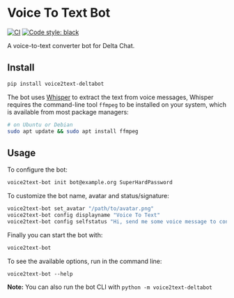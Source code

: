 # Voice To Text Bot

[![CI](https://github.com/adbenitez/voice2text_deltabot/actions/workflows/python-ci.yml/badge.svg)](https://github.com/adbenitez/voice2text_deltabot/actions/workflows/python-ci.yml)
[![Code style: black](https://img.shields.io/badge/code%20style-black-000000.svg)](https://github.com/psf/black)

A voice-to-text converter bot for Delta Chat.

## Install

```sh
pip install voice2text-deltabot
```

The bot uses [Whisper](https://github.com/openai/whisper) to extract the text from voice messages,
Whisper requires the command-line tool `ffmpeg` to be installed on your system, which is available
from most package managers:

```sh
# on Ubuntu or Debian
sudo apt update && sudo apt install ffmpeg
```

## Usage

To configure the bot:

```sh
voice2text-bot init bot@example.org SuperHardPassword
```

To customize the bot name, avatar and status/signature:

```sh
voice2text-bot set_avatar "/path/to/avatar.png"
voice2text-bot config displayname "Voice To Text"
voice2text-bot config selfstatus "Hi, send me some voice message to convert it to text"
```

Finally you can start the bot with:

```sh
voice2text-bot
```

To see the available options, run in the command line:

```
voice2text-bot --help
```

**Note:** You can also run the bot CLI with `python -m voice2text-deltabot`
